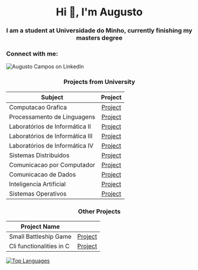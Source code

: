 <h1 align="center">Hi 👋, I'm Augusto</h1>
<h3 align="center">I am a student at Universidade do Minho, currently finishing my masters degree </h3>

<h3 align="left">Connect with me:</h3>
<p align="left">
  <a href="https://linkedin.com/in/augustooliveiracampos" target="_blank" style="text-decoration: none;">
    <img align="center" src="https://img.shields.io/badge/LinkedIn-0A66C2?style=for-the-badge&logo=linkedin&logoColor=white" alt="Augusto Campos on LinkedIn" />
  </a>
</p>


<h3 align="center">Projects from University</h3>

<div align="center">

| Subject                         |                             Project                              |
| ------------------------------- | :--------------------------------------------------------------: |
| Computacao Grafica              |         [Project](https://github.com/Gustominox/CG2324)          |
| Processamento de Linguagens     |     [Project](https://github.com/Gustominox/Forth-Compiler)      |
| Laboratórios de Informática II  |      [Project](https://github.com/Gustominox/jogTabRastro)       |
| Laboratórios de Informática III |       [Project](https://github.com/Gustominox/ProjetoLi3)        |
| Laboratórios de Informática IV  |       [Project](https://github.com/Gustominox/Entrega-LI4)       |
| Sistemas Distribuidos           |         [Project](https://github.com/Gustominox/SD-2324)         |
| Comunicacao por Computador      |         [Project](https://github.com/Gustominox/CC-2324)         |
| Comunicacao de Dados            |    [Project](https://github.com/Gustominox/comprShannon-Fano)    |
| Inteligencia Artificial         | [Project](https://github.com/Gustominox/Intelegencia_artificial) |
| Sistemas Operativos             |          [Project](https://github.com/Gustominox/SO_2)           |

</div>

<h3 align="center">Other Projects</h3>


<div align="center">

| Project Name             |                                                        |
| ------------------------ | :----------------------------------------------------: |
| Small Battleship Game    | [Project](https://github.com/Gustominox/batalha_naval) |
| Cli functionalities in C |   [Project](https://github.com/Gustominox/cliTool-c)   |

</div>


<!--
- 👀 I’m interested in ...
- 🌱 I’m currently learning ...
- 💞️ I’m looking to collaborate on ...
- 📫 How to reach me ...


<!--



![My GitHub stats](https://github-readme-stats.vercel.app/api?username=Gustominox&count_private=true&show_icons=true&theme=gotham&hide=contribs&hide_border=true)
TEMPORARIO------------------------------------
--->

[![Top Languages](https://github-readme-stats.vercel.app/api/top-langs/?username=Gustominox&layout=compact&theme=gotham&hide_border=true)](https://github.com/anuraghazra/github-readme-stats)
